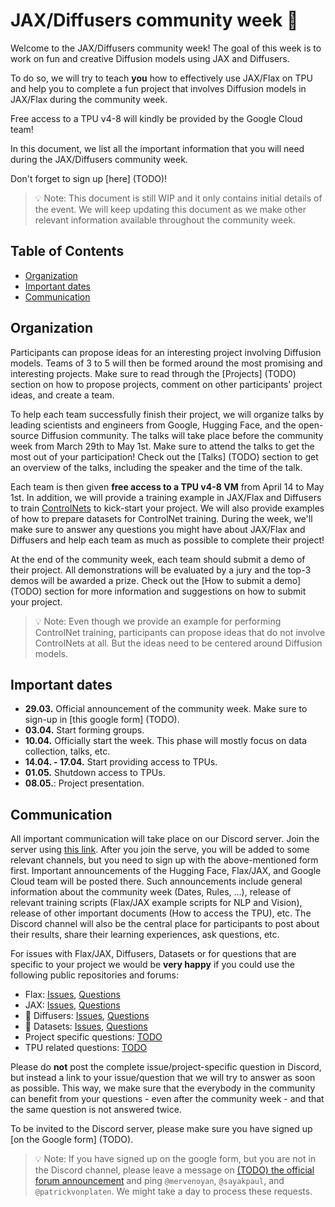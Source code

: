 # JAX/Diffusers community week 🧨

Welcome to the JAX/Diffusers community week! The goal of this week is to work on fun and creative Diffusion models using JAX and Diffusers.

To do so, we will try to teach **you** how to effectively use JAX/Flax on TPU and help you to complete a fun project that involves Diffusion models in JAX/Flax during the community week. 

Free access to a TPU v4-8 will kindly be provided by the Google Cloud team!

In this document, we list all the important information that you will need during the JAX/Diffusers community week.

Don't forget to sign up [here] (TODO)! 

> 💡 Note: This document is still WIP and it only contains initial details of the event. We will keep updating this document as we make other relevant information available throughout the community week. 

## Table of Contents

- [Organization](#organization)
- [Important dates](#important-dates)
- [Communication](#communication)

## Organization 

Participants can propose ideas for an interesting project involving Diffusion models. Teams of 3 to 5 will then be formed around the most promising and interesting projects. Make sure to read through the [Projects] (TODO) section on how to propose projects, comment on other participants' project ideas, and create a team.

To help each team successfully finish their project, we will organize talks by leading scientists and engineers from Google, Hugging Face, and the open-source Diffusion community. The talks will take place before the community week from March 29th to May 1st. Make sure to attend the talks to get the most out of your participation! Check out the [Talks] (TODO) section to get an overview of the talks, including the speaker and the time of the talk.

Each team is then given **free access to a TPU v4-8 VM** from April 14 to May 1st. In addition, we will provide a training example in JAX/Flax and Diffusers to train [ControlNets](https://huggingface.co/blog/controlnet) to kick-start your project. We will also provide examples of how to prepare datasets for ControlNet training. During the week, we'll make sure to answer any questions you might have about JAX/Flax and Diffusers and help each team as much as possible to complete their project!

At the end of the community week, each team should submit a demo of their project. All demonstrations will be evaluated by a jury and the top-3 demos will be awarded a prize. Check out the [How to submit a demo] (TODO) section for more information and suggestions on how to submit your project.

> 💡 Note: Even though we provide an example for performing ControlNet training, participants can propose ideas that do not involve ControlNets at all. But the ideas need to be centered around Diffusion models.

## Important dates

- **29.03.** Official announcement of the community week. Make sure to sign-up in [this google form] (TODO).
- **03.04.** Start forming groups.
- **10.04.** Officially start the week. This phase will mostly focus on data collection, talks, etc. 
- **14.04. - 17.04.** Start providing access to TPUs. 
- **01.05.** Shutdown access to TPUs. 
- **08.05.**: Project presentation.

## Communication

All important communication will take place on our Discord server. Join the server using [this link](https://hf.co/join/discord). After you join the serve, you will be added to some relevant channels, but you need to sign up with the above-mentioned form first.
Important announcements of the Hugging Face, Flax/JAX, and Google Cloud team will be posted there. 
Such announcements include general information about the community week (Dates, Rules, ...), release of relevant training scripts (Flax/JAX example scripts for NLP and Vision), release of other important documents (How to access the TPU), etc. 
The Discord channel will also be the central place for participants to post about their results, share their learning experiences, ask questions, etc.

For issues with Flax/JAX, Diffusers, Datasets or for questions that are specific to your project we would be **very happy** if you could use the following public repositories and forums:

- Flax: [Issues](https://github.com/google/flax/issues), [Questions](https://github.com/google/flax/discussions)
- JAX: [Issues](https://github.com/google/jax/issues), [Questions](https://github.com/google/jax/discussions)
- 🤗 Diffusers: [Issues](https://github.com/huggingface/diffusers/issues), [Questions](https://discuss.huggingface.co/c/discussion-related-to-httpsgithubcomhuggingfacediffusers/63)
- 🤗 Datasets: [Issues](https://github.com/huggingface/datasets/issues), [Questions](https://discuss.huggingface.co/c/datasets/10)
- Project specific questions: [TODO]()
- TPU related questions: [TODO]()

Please do **not** post the complete issue/project-specific question in Discord, but instead a link to your issue/question that we will try to answer as soon as possible. 
This way, we make sure that the everybody in the community can benefit from your questions - even after the community week - and that the same question is not answered twice.

To be invited to the Discord server, please make sure you have signed up [on the Google form] (TODO). 

> 💡 Note: If you have signed up on the google form, but you are not in the Discord channel, please leave a message on [(TODO) the official forum announcement]( ) and ping `@mervenoyan`, `@sayakpaul`, and `@patrickvonplaten`. We might take a day to process these requests.